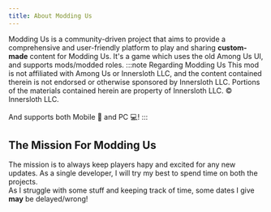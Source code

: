 ```yaml
---
title: About Modding Us
---
```


Modding Us is a community-driven project that aims to provide a comprehensive and user-friendly platform to play and sharing **custom-made** content for Modding Us. It's a game which uses the old Among Us UI, and supports mods/modded roles.
:::note Regarding Modding Us
This mod is not affiliated with Among Us or Innersloth LLC, and the content contained therein is not endorsed or otherwise sponsored by Innersloth LLC. Portions of the materials contained herein are property of Innersloth LLC. © Innersloth LLC.<br><br> And supports both Mobile 📱 and PC :computer:!
:::

## The Mission For Modding Us
The mission is to always keep players hapy and excited for any new updates. As a single developer, I will try my best to spend time on both the projects.<br> As I struggle with some stuff and keeping track of time, some dates I give **may** be delayed/wrong!